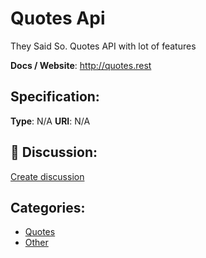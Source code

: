 # Quotes Api


They Said So. Quotes API with lot of features

**Docs / Website**: http://quotes.rest

## Specification:
**Type**:  N/A 
**URI**:  N/A 

## 💬 Discussion:
[Create discussion](link)

## Categories:
- [Quotes](https://github.com/apis-list/apis-list#quotes)
- [Other](https://github.com/apis-list/apis-list#other)





